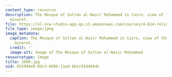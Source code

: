 ```yaml
---
content_type: resource
description: The Mosque of Sultan al-Nasir Muhammad in Cairo, view of the northwestern
  minaret.
file: https://ol-ocw-studio-app-qa.s3.amazonaws.com/courses/4-614-religious-architecture-and-islamic-cultures-fall-2002/852994e08dc3669b11edbb2c91d464de_1090.jpg
file_type: image/jpeg
image_metadata:
  caption: The Mosque of Sultan al-Nasir Muhammad in Cairo, view of the northwestern
    minaret.
  credit: ''
  image-alt: Image of The Mosque of Sultan al-Nasir Muhammad
resourcetype: Image
title: 1090.jpg
uid: 852994e0-8dc3-669b-11ed-bb2c91d464de
---
```

